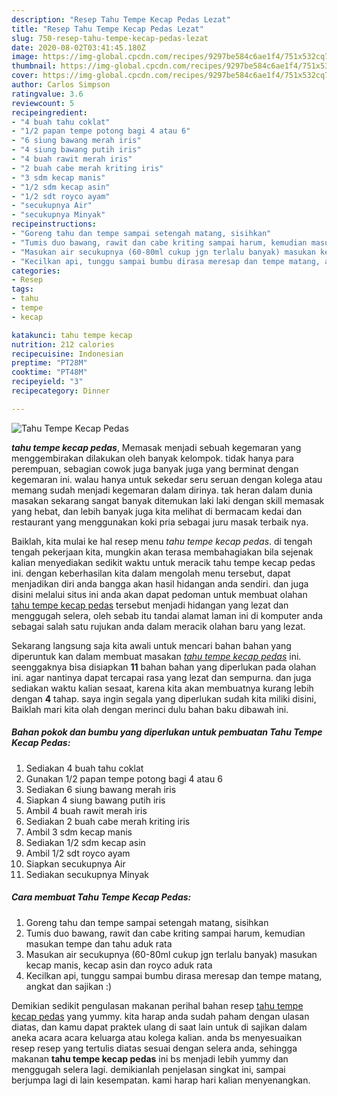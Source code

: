 ```yaml
---
description: "Resep Tahu Tempe Kecap Pedas Lezat"
title: "Resep Tahu Tempe Kecap Pedas Lezat"
slug: 750-resep-tahu-tempe-kecap-pedas-lezat
date: 2020-08-02T03:41:45.180Z
image: https://img-global.cpcdn.com/recipes/9297be584c6ae1f4/751x532cq70/tahu-tempe-kecap-pedas-foto-resep-utama.jpg
thumbnail: https://img-global.cpcdn.com/recipes/9297be584c6ae1f4/751x532cq70/tahu-tempe-kecap-pedas-foto-resep-utama.jpg
cover: https://img-global.cpcdn.com/recipes/9297be584c6ae1f4/751x532cq70/tahu-tempe-kecap-pedas-foto-resep-utama.jpg
author: Carlos Simpson
ratingvalue: 3.6
reviewcount: 5
recipeingredient:
- "4 buah tahu coklat"
- "1/2 papan tempe potong bagi 4 atau 6"
- "6 siung bawang merah iris"
- "4 siung bawang putih iris"
- "4 buah rawit merah iris"
- "2 buah cabe merah kriting iris"
- "3 sdm kecap manis"
- "1/2 sdm kecap asin"
- "1/2 sdt royco ayam"
- "secukupnya Air"
- "secukupnya Minyak"
recipeinstructions:
- "Goreng tahu dan tempe sampai setengah matang, sisihkan"
- "Tumis duo bawang, rawit dan cabe kriting sampai harum, kemudian masukan tempe dan tahu aduk rata"
- "Masukan air secukupnya (60-80ml cukup jgn terlalu banyak) masukan kecap manis, kecap asin dan royco aduk rata"
- "Kecilkan api, tunggu sampai bumbu dirasa meresap dan tempe matang, angkat dan sajikan :)"
categories:
- Resep
tags:
- tahu
- tempe
- kecap

katakunci: tahu tempe kecap 
nutrition: 212 calories
recipecuisine: Indonesian
preptime: "PT28M"
cooktime: "PT48M"
recipeyield: "3"
recipecategory: Dinner

---
```



![Tahu Tempe Kecap Pedas](https://img-global.cpcdn.com/recipes/9297be584c6ae1f4/751x532cq70/tahu-tempe-kecap-pedas-foto-resep-utama.jpg)

<b><i>tahu tempe kecap pedas</i></b>, Memasak menjadi sebuah kegemaran yang menggembirakan dilakukan oleh banyak kelompok. tidak hanya para perempuan, sebagian cowok juga banyak juga yang berminat dengan kegemaran ini. walau hanya untuk sekedar seru seruan dengan kolega atau memang sudah menjadi kegemaran dalam dirinya. tak heran dalam dunia masakan sekarang sangat banyak ditemukan laki laki dengan skill memasak yang hebat, dan lebih banyak juga kita melihat di bermacam kedai dan restaurant yang menggunakan koki pria sebagai juru masak terbaik nya.



Baiklah, kita mulai ke hal resep menu <i>tahu tempe kecap pedas</i>. di tengah tengah pekerjaan kita, mungkin akan terasa membahagiakan bila sejenak kalian menyediakan sedikit waktu untuk meracik tahu tempe kecap pedas ini. dengan keberhasilan kita dalam mengolah menu tersebut, dapat menjadikan diri anda bangga akan hasil hidangan anda sendiri. dan juga disini melalui situs ini anda akan dapat pedoman untuk membuat olahan <u>tahu tempe kecap pedas</u> tersebut menjadi hidangan yang lezat dan menggugah selera, oleh sebab itu tandai alamat laman ini di komputer anda sebagai salah satu rujukan anda dalam meracik olahan baru yang lezat.


Sekarang langsung saja kita awali untuk mencari bahan bahan yang diperuntuk kan dalam membuat masakan <u><i>tahu tempe kecap pedas</i></u> ini. seenggaknya bisa disiapkan <b>11</b> bahan bahan yang diperlukan pada olahan ini. agar nantinya dapat tercapai rasa yang lezat dan sempurna. dan juga sediakan waktu kalian sesaat, karena kita akan membuatnya kurang lebih dengan <b>4</b> tahap. saya ingin segala yang diperlukan sudah kita miliki disini, Baiklah mari kita olah dengan merinci dulu bahan baku dibawah ini.

<!--inarticleads1-->

##### Bahan pokok dan bumbu yang diperlukan untuk pembuatan Tahu Tempe Kecap Pedas:

1. Sediakan 4 buah tahu coklat
1. Gunakan 1/2 papan tempe potong bagi 4 atau 6
1. Sediakan 6 siung bawang merah iris
1. Siapkan 4 siung bawang putih iris
1. Ambil 4 buah rawit merah iris
1. Sediakan 2 buah cabe merah kriting iris
1. Ambil 3 sdm kecap manis
1. Sediakan 1/2 sdm kecap asin
1. Ambil 1/2 sdt royco ayam
1. Siapkan secukupnya Air
1. Sediakan secukupnya Minyak




<!--inarticleads2-->

##### Cara membuat Tahu Tempe Kecap Pedas:

1. Goreng tahu dan tempe sampai setengah matang, sisihkan
1. Tumis duo bawang, rawit dan cabe kriting sampai harum, kemudian masukan tempe dan tahu aduk rata
1. Masukan air secukupnya (60-80ml cukup jgn terlalu banyak) masukan kecap manis, kecap asin dan royco aduk rata
1. Kecilkan api, tunggu sampai bumbu dirasa meresap dan tempe matang, angkat dan sajikan :)




Demikian sedikit pengulasan makanan perihal bahan resep <u>tahu tempe kecap pedas</u> yang yummy. kita harap anda sudah paham dengan ulasan diatas, dan kamu dapat praktek ulang di saat lain untuk di sajikan dalam aneka acara acara keluarga atau kolega kalian. anda bs menyesuaikan resep resep yang tertulis diatas sesuai dengan selera anda, sehingga makanan <b>tahu tempe kecap pedas</b> ini bs menjadi lebih yummy dan menggugah selera lagi. demikianlah penjelasan singkat ini, sampai berjumpa lagi di lain kesempatan. kami harap hari kalian menyenangkan.
